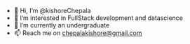 - 👋 Hi, I’m @kishoreChepala
- 👀 I’m interested in FullStack development and datascience
- 🌱 I’m currently an undergraduate
- 📫 Reach me on chepalakishore@gmail.com

<!---
kishoreChepala/kishoreChepala is a ✨ special ✨ repository because its `README.md` (this file) appears on your GitHub profile.
You can click the Preview link to take a look at your changes.
--->
